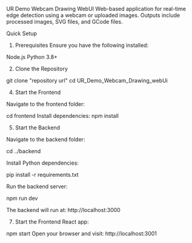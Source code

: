UR Demo Webcam Drawing WebUI
Web-based application for real-time edge detection using a webcam or uploaded images. Outputs include processed images, SVG files, and GCode files.

Quick Setup
1. Prerequisites
Ensure you have the following installed:

Node.js
Python 3.8+

2. Clone the Repository

git clone "repository url"
cd UR_Demo_Webcam_Drawing_webUi

4. Start the Frontend
   
Navigate to the frontend folder:

cd frontend
Install dependencies:
npm install

5. Start the Backend
   
Navigate to the backend folder:

cd ../backend

Install Python dependencies:

pip install -r requirements.txt

Run the backend server:

npm run dev

The backend will run at: http://localhost:3000

7. Start the Frontend React app:

npm start
Open your browser and visit: http://localhost:3001

